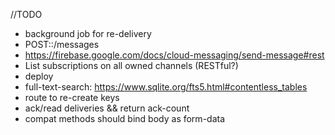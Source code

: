 

//TODO


 - background job for re-delivery
 - POST::/messages
 - https://firebase.google.com/docs/cloud-messaging/send-message#rest
 - List subscriptions on all owned channels (RESTful?)
 - deploy
 - full-text-search: https://www.sqlite.org/fts5.html#contentless_tables
 - route to re-create keys 
 - ack/read deliveries && return ack-count
 - compat methods should bind body as form-data